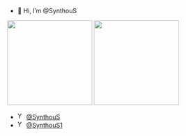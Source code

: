 - 👋 Hi, I’m @SynthouS
<p align="left">
	<img src="https://github-readme-stats.vercel.app/api?username=SynthouS&show_icons=true&theme=graywhite&hide_border=true" height="195px"/>
	<img src="https://github-readme-stats.vercel.app/api/top-langs/?username=SynthouS&layout=donut&theme=graywhite&langs_count=10&hide_border=true" height="195px"/>
</p>

- <img width="16px" src="https://upload.wikimedia.org/wikipedia/commons/thumb/0/09/YouTube_full-color_icon_%282017%29.svg/512px-YouTube_full-color_icon_%282017%29.svg.png" alt="YouTube"/> [@SynthouS](https://www.youtube.com/@SynthouS)
- <img width="16px" src="https://upload.wikimedia.org/wikipedia/commons/thumb/8/83/Telegram_2019_Logo.svg/121px-Telegram_2019_Logo.svg.png" alt="YouTube"/> [@SynthouS1](https://t.me/SynthouS1)
<!---
SynthouS/SynthouS is a ✨ special ✨ repository because its `README.md` (this file) appears on your GitHub profile.
--->
